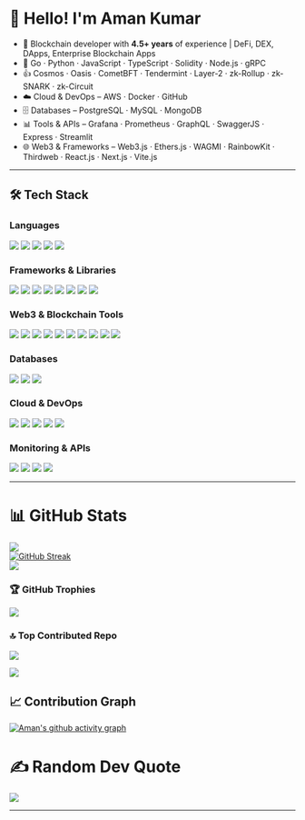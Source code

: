 # 👋 Hello! I'm Aman Kumar 

- 🔭 Blockchain developer with **4.5+ years** of experience | DeFi, DEX, DApps, Enterprise Blockchain Apps  
- 🌱 Go · Python · JavaScript · TypeScript · Solidity · Node.js · gRPC  
- 👍 Cosmos · Oasis · CometBFT · Tendermint · Layer-2 · zk-Rollup · zk-SNARK · zk-Circuit  
- ☁️ Cloud & DevOps – AWS · Docker · GitHub  
- 🗄 Databases – PostgreSQL · MySQL · MongoDB  
- 📊 Tools & APIs – Grafana · Prometheus · GraphQL · SwaggerJS · Express · Streamlit  
- 🌐 Web3 & Frameworks – Web3.js · Ethers.js · WAGMI · RainbowKit · Thirdweb · React.js · Next.js · Vite.js  

---

## 🛠 Tech Stack  

### **Languages**
<a href="https://go.dev/" target="_blank"><img src="https://img.shields.io/badge/Go-00ADD8?style=for-the-badge&logo=go&logoColor=white"/></a>
<a href="https://www.python.org/" target="_blank"><img src="https://img.shields.io/badge/Python-3776AB?style=for-the-badge&logo=python&logoColor=white"/></a>
<a href="https://developer.mozilla.org/docs/Web/JavaScript" target="_blank"><img src="https://img.shields.io/badge/JavaScript-F7DF1E?style=for-the-badge&logo=javascript&logoColor=black"/></a>
<a href="https://www.typescriptlang.org/" target="_blank"><img src="https://img.shields.io/badge/TypeScript-3178C6?style=for-the-badge&logo=typescript&logoColor=white"/></a>
<a href="https://soliditylang.org/" target="_blank"><img src="https://img.shields.io/badge/Solidity-363636?style=for-the-badge&logo=solidity&logoColor=white"/></a>

### **Frameworks & Libraries**
<a href="https://react.dev/" target="_blank"><img src="https://img.shields.io/badge/React-20232A?style=for-the-badge&logo=react&logoColor=61DAFB"/></a>
<a href="https://nextjs.org/" target="_blank"><img src="https://img.shields.io/badge/Next.js-000000?style=for-the-badge&logo=next.js&logoColor=white"/></a>
<a href="https://vitejs.dev/" target="_blank"><img src="https://img.shields.io/badge/Vite-646CFF?style=for-the-badge&logo=vite&logoColor=white"/></a>
<a href="https://nodejs.org/" target="_blank"><img src="https://img.shields.io/badge/Node.js-339933?style=for-the-badge&logo=node.js&logoColor=white"/></a>
<a href="https://expressjs.com/" target="_blank"><img src="https://img.shields.io/badge/Express-000000?style=for-the-badge&logo=express&logoColor=white"/></a>
<a href="https://grpc.io/" target="_blank"><img src="https://img.shields.io/badge/gRPC-2EB67D?style=for-the-badge&logo=google&logoColor=white"/></a>
<a href="https://libp2p.io/" target="_blank"><img src="https://img.shields.io/badge/libp2p-FF6F00?style=for-the-badge&logo=ipfs&logoColor=white"/></a>
<a href="https://streamlit.io/" target="_blank"><img src="https://img.shields.io/badge/Streamlit-FF4B4B?style=for-the-badge&logo=streamlit&logoColor=white"/></a>

### **Web3 & Blockchain Tools**
<a href="https://web3js.readthedocs.io/" target="_blank"><img src="https://img.shields.io/badge/Web3.js-F16822?style=for-the-badge&logo=web3.js&logoColor=white"/></a>
<a href="https://docs.ethers.org/" target="_blank"><img src="https://img.shields.io/badge/Ethers.js-25383C?style=for-the-badge&logo=ethereum&logoColor=white"/></a>
<a href="https://wagmi.sh/" target="_blank"><img src="https://img.shields.io/badge/Wagmi-FFC107?style=for-the-badge&logo=react&logoColor=black"/></a>
<a href="https://www.rainbowkit.com/" target="_blank"><img src="https://img.shields.io/badge/RainbowKit-5B2C6F?style=for-the-badge&logo=rainbow&logoColor=white"/></a>
<a href="https://thirdweb.com/" target="_blank"><img src="https://img.shields.io/badge/Thirdweb-000000?style=for-the-badge&logo=thirdweb&logoColor=white"/></a>
<a href="https://chain.link/" target="_blank"><img src="https://img.shields.io/badge/Chainlink-375BD2?style=for-the-badge&logo=chainlink&logoColor=white"/></a>
<a href="https://cosmos.network/" target="_blank"><img src="https://img.shields.io/badge/Cosmos-2E3148?style=for-the-badge&logo=cosmos&logoColor=white"/></a>
<a href="https://cometbft.com/" target="_blank"><img src="https://img.shields.io/badge/CometBFT-FF6600?style=for-the-badge&logo=blockchain.com&logoColor=white"/></a>
<a href="https://oasisprotocol.org/" target="_blank"><img src="https://img.shields.io/badge/Oasis-0A1D2F?style=for-the-badge&logo=oasis&logoColor=white"/></a>
<a href="https://tendermint.com/" target="_blank"><img src="https://img.shields.io/badge/Tendermint-00BFFF?style=for-the-badge&logo=blockchain.com&logoColor=white"/></a>

### **Databases**
<a href="https://www.postgresql.org/" target="_blank"><img src="https://img.shields.io/badge/PostgreSQL-336791?style=for-the-badge&logo=postgresql&logoColor=white"/></a>
<a href="https://www.mongodb.com/" target="_blank"><img src="https://img.shields.io/badge/MongoDB-47A248?style=for-the-badge&logo=mongodb&logoColor=white"/></a>
<a href="https://redis.io/" target="_blank"><img src="https://img.shields.io/badge/Redis-DC382D?style=for-the-badge&logo=redis&logoColor=white"/></a>

### **Cloud & DevOps**
<a href="https://aws.amazon.com/" target="_blank"><img src="https://img.shields.io/badge/AWS-232F3E?style=for-the-badge&logo=amazon-aws&logoColor=white"/></a>
<a href="https://www.docker.com/" target="_blank"><img src="https://img.shields.io/badge/Docker-2496ED?style=for-the-badge&logo=docker&logoColor=white"/></a>
<a href="https://github.com/" target="_blank"><img src="https://img.shields.io/badge/GitHub-181717?style=for-the-badge&logo=github&logoColor=white"/></a>
<a href="https://vercel.com/" target="_blank"><img src="https://img.shields.io/badge/Vercel-000000?style=for-the-badge&logo=vercel&logoColor=white"/></a>
<a href="https://www.netlify.com/" target="_blank"><img src="https://img.shields.io/badge/Netlify-00C7B7?style=for-the-badge&logo=netlify&logoColor=white"/></a>

### **Monitoring & APIs**
<a href="https://grafana.com/" target="_blank"><img src="https://img.shields.io/badge/Grafana-F46800?style=for-the-badge&logo=grafana&logoColor=white"/></a>
<a href="https://prometheus.io/" target="_blank"><img src="https://img.shields.io/badge/Prometheus-E6522C?style=for-the-badge&logo=prometheus&logoColor=white"/></a>
<a href="https://graphql.org/" target="_blank"><img src="https://img.shields.io/badge/GraphQL-E10098?style=for-the-badge&logo=graphql&logoColor=white"/></a>
<a href="https://swagger.io/" target="_blank"><img src="https://img.shields.io/badge/Swagger-85EA2D?style=for-the-badge&logo=swagger&logoColor=black"/></a>


---

# 📊 GitHub Stats
![](https://github-readme-stats.vercel.app/api?username=amankumarp&theme=dark&hide_border=false&include_all_commits=false&count_private=false) <br/>
[![GitHub Streak](https://git-hub-streak-stats.vercel.app?user=amankumarp&theme=dark&hide_border=true)](https://git.io/streak-stats)<br/>
![](https://github-readme-stats.vercel.app/api/top-langs/?username=amankumarp&theme=dark&hide_border=false&include_all_commits=false&count_private=false&layout=compact)

### 🏆 GitHub Trophies
![](https://github-profile-trophy.vercel.app/?username=amankumarp&theme=dark&no-frame=false&no-bg=true&margin-w=4)


### 🔝 Top Contributed Repo
![](https://github-contributor-stats.vercel.app/api?username=amankumarp&limit=5&theme=dark&combine_all_yearly_contributions=true)

![](https://komarev.com/ghpvc/?username=amankumarp&style=for-the-badge&color=blue)

## 📈 Contribution Graph
[![Aman's github activity graph](https://github-readme-activity-graph.vercel.app/graph?username=amankumarp&theme=high-contrast)](https://github.com/ashutosh00710/github-readme-activity-graph)

# ✍️ Random Dev Quote
![](https://quotes-github-readme.vercel.app/api?type=horizontal&theme=dark)

---


